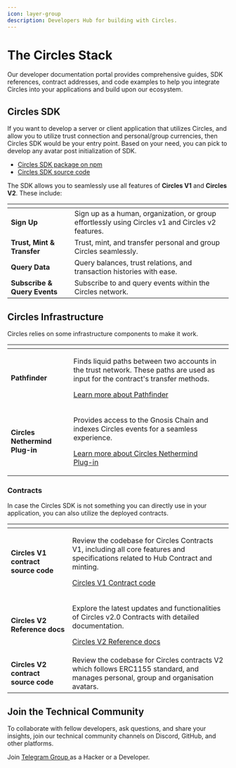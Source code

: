 ```yaml
---
icon: layer-group
description: Developers Hub for building with Circles.
---
```


# The Circles Stack

Our developer documentation portal provides comprehensive guides, SDK references, contract addresses, and code examples to help you integrate Circles into your applications and build upon our ecosystem.

## Circles SDK

If you want to develop a server or client application that utilizes Circles, and allow you to utilize trust connection and personal/group currencies, then Circles SDK would be your entry point. Based on your need, you can pick to develop any avatar post initialization of SDK.

* [Circles SDK package on npm](https://www.npmjs.com/package/@circles-sdk/sdk)
* [Circles SDK source code](https://github.com/aboutcircles/circles-sdk)

The SDK allows you to seamlessly use all features of **Circles V1** and **Circles V2**. These include:

<table data-card-size="large" data-view="cards"><thead><tr><th></th><th></th></tr></thead><tbody><tr><td><strong>Sign Up</strong></td><td>Sign up as a human, organization, or group effortlessly using Circles v1 and Circles v2 features.</td></tr><tr><td><strong>Trust, Mint &#x26; Transfer</strong></td><td>Trust, mint, and transfer personal and group Circles seamlessly.</td></tr><tr><td><strong>Query Data</strong></td><td>Query balances, trust relations, and transaction histories with ease.</td></tr><tr><td><strong>Subscribe &#x26; Query Events</strong></td><td>Subscribe to and query events within the Circles network.</td></tr></tbody></table>

## Circles Infrastructure

Circles relies on some infrastructure components to make it work.&#x20;

<table data-card-size="large" data-view="cards"><thead><tr><th></th><th></th><th></th></tr></thead><tbody><tr><td><strong>Pathfinder</strong></td><td><p>Finds liquid paths between two accounts in the trust network. These paths are used as input for the contract's transfer methods.<br></p><p><a href="https://github.com/circlesUBI/pathfinder2">Learn more about Pathfinder</a></p></td><td></td></tr><tr><td><strong>Circles Nethermind Plug-in</strong></td><td><p>Provides access to the Gnosis Chain and indexes Circles events for a seamless experience.<br></p><p><a href="https://github.com/aboutcircles/circles-nethermind-plugin">Learn more about Circles Nethermind Plug-in</a></p></td><td></td></tr></tbody></table>

### Contracts

In case the Circles SDK is not something you can directly use in your application, you can also utilize the deployed contracts.

<table data-view="cards"><thead><tr><th></th><th></th></tr></thead><tbody><tr><td><strong>Circles V1 contract source code</strong></td><td><p>Review the codebase for Circles Contracts V1, including all core features and specifications related to Hub Contract and minting.</p><p></p><p><a href="https://github.com/circlesubi/circles-contracts/">Circles V1 Contract code</a></p><p></p></td></tr><tr><td><strong>Circles V2 Reference docs</strong></td><td><p>Explore the latest updates and functionalities of Circles v2.0 Contracts with detailed documentation.</p><p></p><p></p><p></p><p></p><p><a href="https://aboutcircles.github.io/circles-contracts-v2/">Circles V2 Reference docs</a></p></td></tr><tr><td><strong>Circles V2 contract source code</strong></td><td>Review the codebase for Circles contracts V2 which follows ERC1155 standard, and manages personal, group and organisation avatars.</td></tr></tbody></table>

## Join the Technical Community

To collaborate with fellow developers, ask questions, and share your insights, join our technical community channels on Discord, GitHub, and other platforms.

Join [Telegram Group ](https://t.me/about\_circles/1)as a Hacker or a Developer.
